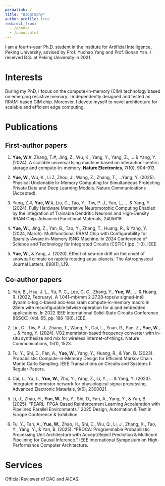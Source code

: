 ```yaml
---
permalink: /
title: "Biography"
author_profile: true
redirect_from: 
  - /about/
  - /about.html
---
```


I am a fourth-year Ph.D. student in the Institute for Artificial Intelligence, Peking University, advised by Prof. Yuchao Yang and Prof. Bonan Yan. I received B.S. at Peking University in 2021.

Interests
======
During my PhD, I focus on the compute-in-memory (CIM) technology based on emerging resistive memory. I independently designed and tested an RRAM-based CIM chip. Moreover, I devote myself to novel architecture for scalable and efficient edge computing.

Publications
======

First-author papers
------
1. **Yue, W.**#, Zhang, T.#, Jing, Z., Wu, K., Yang, Y., Yang, Z., ... & Yang, Y. (2024). A scalable universal Ising machine based on interaction-centric storage and compute-in-memory. **Nature Electronics**, 7(10), 904-913.

2. **Yue, W.**, Wu, K., Li Z, Zhou, J., Wang, Z., Zhang, T., ...Yang, Y. (2025). Physical Unclonable In-Memory Computing for Simultaneous Protecting Private Data and Deep Learning Models. Nature Communications (Accepted).

3. Yang, Z.#, **Yue, W.**#, Liu, C., Tao, Y., Tiw, P. J., Yan, L., ... & Yang, Y. (2024). Fully Hardware Memristive Neuromorphic Computing Enabled by the Integration of Trainable Dendritic Neurons and High‐Density RRAM Chip. Advanced Functional Materials, 2405618.

4. **Yue, W**., Jing, Z., Yan, B., Tao, Y., Zhang, T., Huang, R., & Yang, Y. (2024, March). Multifunctional RRAM Chip with Configurability for Sparsity-Aware in-Memory ISNG Machine. In 2024 Conference of Science and Technology for Integrated Circuits (CSTIC) (pp. 1-3). IEEE.

5. **Yue, W.**, & Yang, J. (2020). Effect of sea-ice drift on the onset of snowball climate on rapidly rotating aqua-planets. The Astrophysical Journal Letters, 898(1), L19.

Co-author papers
------
1. Yan, B., Hsu, J. L., Yu, P. C., Lee, C. C., Zhang, Y., **Yue, W**., ... & Huang, R. (2022, February). A 1.041-mb/mm 2 27.38-tops/w signed-int8 dynamic-logic-based adc-less sram compute-in-memory macro in 28nm with reconfigurable bitwise operation for ai and embedded applications. In 2022 IEEE International Solid-State Circuits Conference (ISSCC) (Vol. 65, pp. 188-190). IEEE.

2. Liu, C., Tiw, P. J., Zhang, T., Wang, Y., Cai, L., Yuan, R., Pan, Z., **Yue, W.**, ... & Yang, Y. (2024). VO2 memristor-based frequency converter with in-situ synthesize and mix for wireless internet-of-things. Nature Communications, 15(1), 1523.

3. Fu, Y., Shi, D., Fan, A., **Yue, W.**, Yang, Y., Huang, R., & Yan, B. (2023). Probabilistic Compute-in-Memory Design for Efficient Markov Chain Monte Carlo Sampling. IEEE Transactions on Circuits and Systems I: Regular Papers.

4. Cai, L., Yu, L., **Yue, W.**, Zhu, Y., Yang, Z., Li, Y., ... & Yang, Y. (2023). Integrated memristor network for physiological signal processing. Advanced Electronic Materials, 9(6), 2300021.

5. Li, J., Zhao, H., **Yue, W.**, Fu, Y., Shi, D., Fan, A., Yang, Y., & Yan, B. (2025). “PEARL: FPGA-Based Reinforcement Learning Acceleration with Pipelined Parallel Environments.” 2025 Design, Automation & Test in Europe Conference & Exhibition.

6. Fu, Y., Fan, A., **Yue, W.**, Zhao, H., Shi, D., Wu, Q., Li, J., Zhang, X., Tao, Y., Yang, Y., & Yan, B. (2025). “PROCA: Programmable Probabilistic Processing Unit Architecture with Accept/Reject Prediction & Multicore Pipelining for Causal Inference.” IEEE International Symposium on High-Performance Computer Architecture.

Services
======
Official Reviewer of DAC and AICAS.





